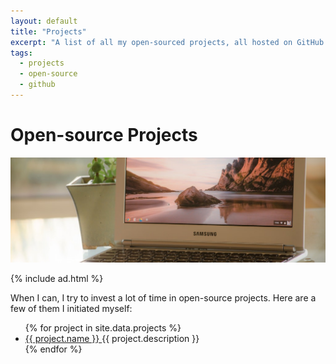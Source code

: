 ```yaml
---
layout: default
title: "Projects"
excerpt: "A list of all my open-sourced projects, all hosted on GitHub. Fair warning: some of them are not maintained anymore."
tags:
  - projects
  - open-source
  - github
---
```


# Open-source Projects

<img src="/images/banners/coding.jpg" alt="Photography by Alexandra Lucas" />

{% include ad.html %}

When I can, I try to invest a lot of time in open-source projects. Here are a few of them I initiated myself:

<ul class="list">
{% for project in site.data.projects %}
  <li class="list__item">
    <a class="list__primary-content" href="{{ project.link }}" target="_blank">
      {{ project.name }}
    </a>
    <span class="list__secondary-content">{{ project.description }}</span>
  </li>
{% endfor %}
